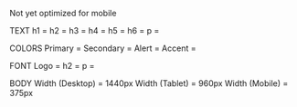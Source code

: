 Not yet optimized for mobile

TEXT
h1 = 
h2 = 
h3 =
h4 =
h5 =
h6 =
p = 

COLORS
Primary = 
Secondary = 
Alert = 
Accent = 

FONT
Logo = 
h2 = 
p = 

BODY
Width (Desktop) = 1440px
Width (Tablet) = 960px
Width (Mobile) = 375px
